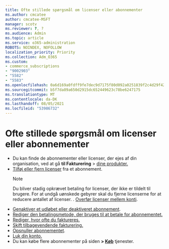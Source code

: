 ```yaml
---
title: Ofte stillede spørgsmål om licenser eller abonnementer
ms.author: cmcatee
author: cmcatee-MSFT
manager: scotv
ms.reviewer: ?, ?
ms.audience: Admin
ms.topic: article
ms.service: o365-administration
ROBOTS: NOINDEX, NOFOLLOW
localization_priority: Priority
ms.collection: Adm_O365
ms.custom:
- commerce_subscriptions
- "9002903"
- "5582"
- "5583"
ms.openlocfilehash: 0a6d169a0fdff9fe7dec9d7175f80d092a0251839f2c4d29f42f1b884c6a6f44
ms.sourcegitcommit: b5f7da89a650d2915dc652449623c78be6247175
ms.translationtype: MT
ms.contentlocale: da-DK
ms.lasthandoff: 08/05/2021
ms.locfileid: "53986732"
---
```

# <a name="license-or-subscription-faq"></a>Ofte stillede spørgsmål om licenser eller abonnementer

- Du kan finde de abonnementer eller licenser, der ejes af din organisation, ved at gå **til Fakturering**  >  [dine produkter.](https://go.microsoft.com/fwlink/p/?linkid=842054)
- [Tilføj eller fjern licenser](https://docs.microsoft.com/alchemyinsights/how-to-add-or-reduce-licenses) fra et abonnement.
    > [!NOTE]
    > Du bliver stadig opkrævet betaling for licenser, der ikke er tildelt til brugere. For at undgå uønskede gebyrer skal du fjerne licenserne for at reducere antallet af licenser.
. [Overfør licenser mellem konti](https://docs.microsoft.com/alchemyinsights/transfer-licenses-between-tenants).
- [Genaktiver et udløbet eller deaktiveret abonnement](https://go.microsoft.com/fwlink/p/?linkid=2117519).
- [Rediger den betalingsmetode, der bruges til at betale for abonnementet.](https://go.microsoft.com/fwlink/p/?linkid=2117167)
- [Rediger, hvor ofte du faktureres.](https://go.microsoft.com/fwlink/p/?linkid=2119112)
- [Skift tilbagevendende fakturering.](https://go.microsoft.com/fwlink/p/?linkid=2119216)
- [Opsnuller abonnementet](https://go.microsoft.com/fwlink/p/?linkid=2119113).
- [Luk din konto.](https://docs.microsoft.com/alchemyinsights/how-to-close-your-account)
- Du kan købe flere abonnementer på siden **> [Køb](https://go.microsoft.com/fwlink/p/?linkid=868433)** tjenester.